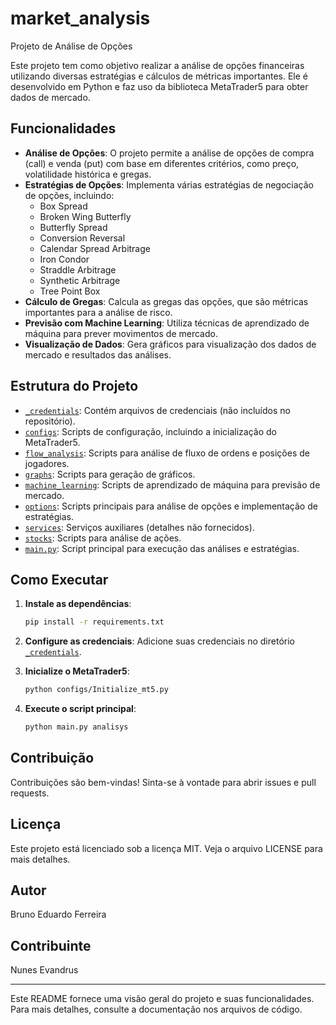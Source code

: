 # market_analysis

Projeto de Análise de Opções

Este projeto tem como objetivo realizar a análise de opções financeiras utilizando diversas estratégias e cálculos de métricas importantes. Ele é desenvolvido em Python e faz uso da biblioteca MetaTrader5 para obter dados de mercado.

## Funcionalidades

- **Análise de Opções**: O projeto permite a análise de opções de compra (call) e venda (put) com base em diferentes critérios, como preço, volatilidade histórica e gregas.
- **Estratégias de Opções**: Implementa várias estratégias de negociação de opções, incluindo:
  - Box Spread
  - Broken Wing Butterfly
  - Butterfly Spread
  - Conversion Reversal
  - Calendar Spread Arbitrage
  - Iron Condor
  - Straddle Arbitrage
  - Synthetic Arbitrage
  - Tree Point Box
- **Cálculo de Gregas**: Calcula as gregas das opções, que são métricas importantes para a análise de risco.
- **Previsão com Machine Learning**: Utiliza técnicas de aprendizado de máquina para prever movimentos de mercado.
- **Visualização de Dados**: Gera gráficos para visualização dos dados de mercado e resultados das análises.

## Estrutura do Projeto

- [`_credentials`](_credentials ): Contém arquivos de credenciais (não incluídos no repositório).
- [`configs`](configs ): Scripts de configuração, incluindo a inicialização do MetaTrader5.
- [`flow_analysis`](flow_analysis ): Scripts para análise de fluxo de ordens e posições de jogadores.
- [`graphs`](graphs ): Scripts para geração de gráficos.
- [`machine_learning`](machine_learning ): Scripts de aprendizado de máquina para previsão de mercado.
- [`options`](options ): Scripts principais para análise de opções e implementação de estratégias.
- [`services`](services ): Serviços auxiliares (detalhes não fornecidos).
- [`stocks`](stocks ): Scripts para análise de ações.
- [`main.py`](main.py ): Script principal para execução das análises e estratégias.

## Como Executar

1. **Instale as dependências**:
   ```sh
   pip install -r requirements.txt
   ```

2. **Configure as credenciais**: Adicione suas credenciais no diretório [`_credentials`](_credentials ).

3. **Inicialize o MetaTrader5**:
   ```sh
   python configs/Initialize_mt5.py
   ```

4. **Execute o script principal**:
   ```sh
   python main.py analisys
   ```

## Contribuição

Contribuições são bem-vindas! Sinta-se à vontade para abrir issues e pull requests.

## Licença

Este projeto está licenciado sob a licença MIT. Veja o arquivo LICENSE para mais detalhes.

## Autor

Bruno Eduardo Ferreira

## Contribuinte

Nunes Evandrus

---

Este README fornece uma visão geral do projeto e suas funcionalidades. Para mais detalhes, consulte a documentação nos arquivos de código.
```
